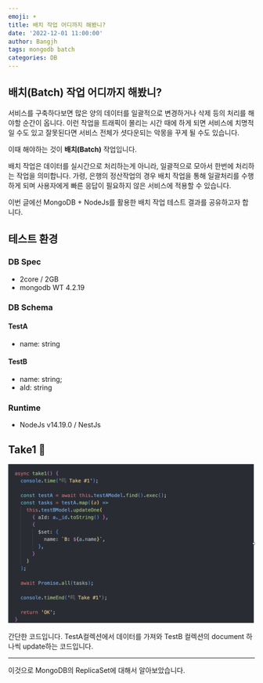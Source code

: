 ```yaml
---
emoji: ☀️
title: 배치 작업 어디까지 해봤니?
date: '2022-12-01 11:00:00'
author: Bangjh
tags: mongodb batch
categories: DB
---
```


## 배치(Batch) 작업 어디까지 해봤니?

서비스를 구축하다보면 많은 양의 데이터를 일괄적으로 변경하거나 삭제 등의 처리를 해야할 순간이 옵니다.
이런 작업을 트래픽이 몰리는 시간 때에 하게 되면 서비스에 치명적일 수도 있고 잘못된다면 서비스 전체가 셧다운되는 악몽을 꾸게 될 수도 있습니다.

이때 해야하는 것이 **배치(Batch)** 작업입니다.

배치 작업은 데이터를 실시간으로 처리하는게 아니라, 일괄적으로 모아서 한번에 처리하는 작업을 의미합니다.
가령, 은행의 정산작업의 경우 배치 작업을 통해 일괄처리를 수행하게 되며 사용자에게 빠른 응답이 필요하지 않은 서비스에 적용할 수 있습니다.

이번 글에선 MongoDB + NodeJs를 활용한 배치 작업 테스트 결과를 공유하고자 합니다.

## 테스트 환경

### DB Spec

- 2core / 2GB
- mongodb WT 4.2.19

### DB Schema

#### TestA

- name: string

#### TestB

- name: string;
- aId: string

### Runtime

- NodeJs v14.19.0 / NestJs

## Take1 🎥

![image1](image1.png)

간단한 코드입니다.
TestA컬렉션에서 데이터를 가져와 TestB 컬렉션의 document 하나씩 update하는 코드입니다.

---

이것으로 MongoDB의 ReplicaSet에 대해서 알아보았습니다.

```toc

```
